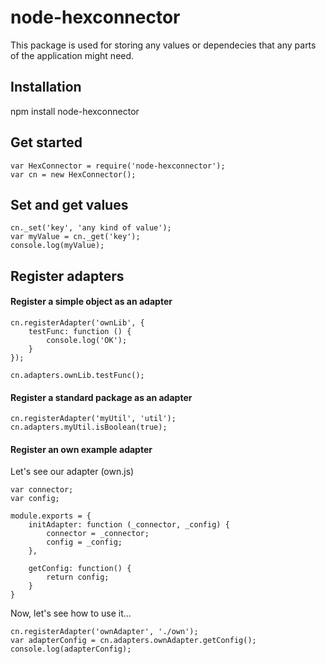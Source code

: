 # node-hexconnector

This package is used for storing any values or dependecies that any parts of the application might need.

## Installation

npm install node-hexconnector

## Get started

```
var HexConnector = require('node-hexconnector');
var cn = new HexConnector();
```

## Set and get values

```
cn._set('key', 'any kind of value');
var myValue = cn._get('key');
console.log(myValue);
```

## Register adapters

#### Register a simple object as an adapter


```
cn.registerAdapter('ownLib', {
    testFunc: function () {
        console.log('OK');
    }
});

cn.adapters.ownLib.testFunc();
```


#### Register a standard package as an adapter


```
cn.registerAdapter('myUtil', 'util');
cn.adapters.myUtil.isBoolean(true);
```

#### Register an own example adapter


Let's see our adapter (own.js)

```
var connector;
var config;

module.exports = {
    initAdapter: function (_connector, _config) {
        connector = _connector;
        config = _config;
    },

    getConfig: function() {
        return config;
    }
}
```

Now, let's see how to use it...

```
cn.registerAdapter('ownAdapter', './own');
var adapterConfig = cn.adapters.ownAdapter.getConfig();
console.log(adapterConfig);
```
